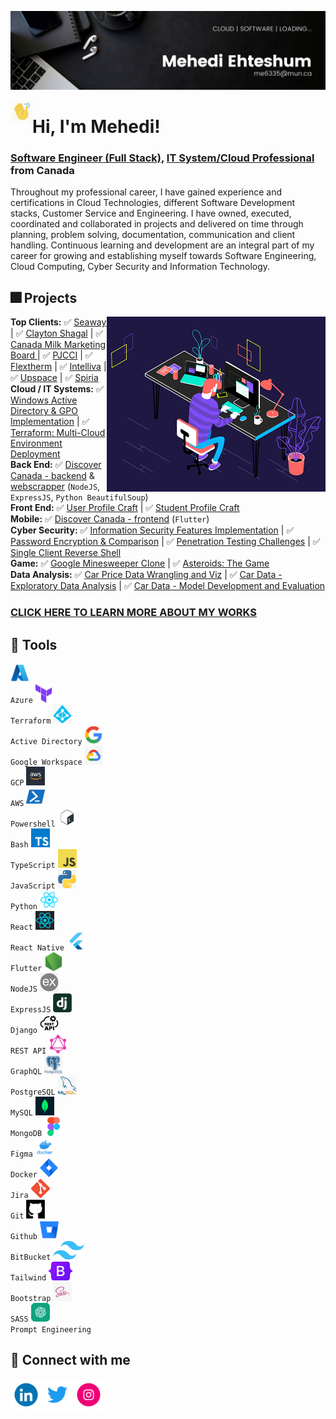 ![MasterHead](https://github.com/MehediEhteshum/MehediEhteshum/blob/main/assets/Banner%20LinkedIn.png)

<img align="left" alt="MehediEhteshum | Handwave" width="35" src="https://github.com/MehediEhteshum/MehediEhteshum/blob/main/assets/hand.gif" />
<h1>Hi, I'm Mehedi!</h1>

<h3><a href="https://www.linkedin.com/in/mehediehteshum/">Software Engineer (Full Stack)</a>, <a href="https://www.linkedin.com/in/mehediehteshum/">IT System/Cloud Professional</a> from Canada</h3>

Throughout my professional career, I have gained experience and certifications in Cloud Technologies, different Software Development stacks, Customer Service and Engineering. I have owned, executed, coordinated and collaborated in projects and delivered on time through planning, problem solving, documentation, communication and client handling. Continuous learning and development are an integral part of my career for growing and establishing myself towards Software Engineering, Cloud Computing, Cyber Security and Information Technology.

<h2>🎆 Projects </h2>

<img align="right" alt="MehediEhteshum | multitask" width="350" src="https://github.com/MehediEhteshum/MehediEhteshum/blob/main/assets/multitask.gif" />

**Top Clients:** ✅ [Seaway](https://greatlakes-seaway.com/en/) | ✅ [Clayton Shagal](https://claytonshagal.com/ca/en/home.html) | ✅ [Canada Milk Marketing Board ](https://portal.nitamms.com/login)| ✅ [PJCCI](https://jacquescartierchamplain.ca/en/) | ✅ [Flextherm](https://quote.flextherm.com/en) | ✅ [Intelliva](https://intelliva.ca/) | ✅ [Upspace](https://upspace.ca/) | ✅ [Spiria](https://www.spiria.com/) <br>
**Cloud / IT Systems:** ✅ [Windows Active Directory & GPO Implementation](https://github.com/MehediEhteshum/ad-gpo-ou/blob/main/README.md) | ✅ [Terraform: Multi-Cloud Environment Deployment](https://github.com/MehediEhteshum/terraform-deploy-env/blob/main/README.md) <br>
**Back End:** ✅ [Discover Canada - backend](https://github.com/MehediEhteshum/DiscoverCanada-Backend) & [webscrapper](https://github.com/MehediEhteshum/DiscoverCanada-Webscrapper) (`NodeJS`, `ExpressJS`, `Python BeautifulSoup`) <br>
**Front End:** ✅ [User Profile Craft](https://github.com/MehediEhteshum/Craft-Project/blob/master/README.md) | ✅ [Student Profile Craft](https://github.com/MehediEhteshum/Mosaic-StudentProfilesApp/blob/master/README.md) <br>
**Mobile:** ✅ [Discover Canada - frontend](https://github.com/MehediEhteshum/DiscoverCanada-Frontend) (`Flutter`) <br>
**Cyber Security:** ✅ [Information Security Features Implementation](https://github.com/MehediEhteshum/InformationSecurityChallenges/blob/master/README.md) | ✅ [Password Encryption & Comparison](https://github.com/MehediEhteshum/InformationSecurityChallenge-BCrypt/blob/master/README.md) | ✅ [Penetration Testing Challenges](https://github.com/MehediEhteshum/PenTestChallenges_Py/blob/master/readme.md) | ✅ [Single Client Reverse Shell](https://github.com/MehediEhteshum/ReverseShellChallenge/blob/master/readme.md) <br>
**Game:** ✅ [Google Minesweeper Clone](https://github.com/MehediEhteshum/Minesweeper/blob/master/README.md) | ✅ [Asteroids: The Game](https://py2.codeskulptor.org/#user16_6V6JH4iIGLAJt3M.py) <br>
**Data Analysis:** ✅ [Car Price Data Wrangling and Viz](https://github.com/MehediEhteshum/CarPriceDataWranglingViz/blob/master/CarPrice-DataWrangling%26Viz.ipynb) | ✅ [Car Data - Exploratory Data Analysis](https://github.com/MehediEhteshum/CarDataExploratoryAnalysisViz/blob/master/CarData-EDA%26Viz.ipynb) | ✅ [Car Data - Model Development and Evaluation](https://github.com/MehediEhteshum/CarDataModelDevEvaluation/blob/master/CarData-MDE.ipynb)

<h3><a href="https://github.com/MehediEhteshum/MehediEhteshum/blob/main/DETAILS.md">CLICK HERE TO LEARN MORE ABOUT MY WORKS</a></h3>

<h2>🧰 Tools</h2>

<code><img height="30" alt="azure" src="https://github.com/MehediEhteshum/MehediEhteshum/blob/main/assets/tools/azure.png"> Azure</code>
<code><img height="30" alt="terraform" src="https://github.com/MehediEhteshum/MehediEhteshum/blob/main/assets/tools/terraform.png"> Terraform</code>
<code><img height="30" alt="active_directory" src="https://github.com/MehediEhteshum/MehediEhteshum/blob/main/assets/tools/active_directory.png"> Active Directory</code>
<code><img height="30" alt="google_workspace" src="https://github.com/MehediEhteshum/MehediEhteshum/blob/main/assets/tools/google_workspace.png"> Google Workspace</code>
<code><img height="30" alt="gcp" src="https://github.com/MehediEhteshum/MehediEhteshum/blob/main/assets/tools/gcp.png"> GCP</code>
<code><img height="30" alt="aws" src="https://github.com/MehediEhteshum/MehediEhteshum/blob/main/assets/tools/aws.png"> AWS</code>
<code><img height="30" alt="powershell" src="https://github.com/MehediEhteshum/MehediEhteshum/blob/main/assets/tools/powershell.png"> Powershell</code>
<code><img height="30" alt="bash" src="https://github.com/MehediEhteshum/MehediEhteshum/blob/main/assets/tools/bash.png"> Bash</code>
<code><img height="30" alt="typescript" src="https://github.com/MehediEhteshum/MehediEhteshum/blob/main/assets/tools/typescript.png"> TypeScript</code>
<code><img height="30" alt="javascript" src="https://github.com/MehediEhteshum/MehediEhteshum/blob/main/assets/tools/javascript.png"> JavaScript</code>
<code><img height="30" alt="python" src="https://github.com/MehediEhteshum/MehediEhteshum/blob/main/assets/tools/python.png"> Python</code>
<code><img height="30" alt="react" src="https://github.com/MehediEhteshum/MehediEhteshum/blob/main/assets/tools/react.webp"> React</code>
<code><img height="30" alt="react_native" src="https://github.com/MehediEhteshum/MehediEhteshum/blob/main/assets/tools/react_native.png"> React Native</code>
<code><img height="30" alt="flutter" src="https://github.com/MehediEhteshum/MehediEhteshum/blob/main/assets/tools/flutter.png"> Flutter</code>
<code><img height="30" alt="node" src="https://github.com/MehediEhteshum/MehediEhteshum/blob/main/assets/tools/node.png"> NodeJS</code>
<code><img height="30" alt="express" src="https://github.com/MehediEhteshum/MehediEhteshum/blob/main/assets/tools/express.png"> ExpressJS</code>
<code><img height="30" alt="django" src="https://github.com/MehediEhteshum/MehediEhteshum/blob/main/assets/tools/django.png"> Django</code>
<code><img height="30" alt="rest" src="https://github.com/MehediEhteshum/MehediEhteshum/blob/main/assets/tools/rest.png"> REST API</code>
<code><img height="30" alt="graphql" src="https://github.com/MehediEhteshum/MehediEhteshum/blob/main/assets/tools/graphql.png"> GraphQL</code>
<code><img height="30" alt="postgresql" src="https://github.com/MehediEhteshum/MehediEhteshum/blob/main/assets/tools/postgresql.png"> PostgreSQL</code>
<code><img height="30" alt="mysql" src="https://github.com/MehediEhteshum/MehediEhteshum/blob/main/assets/tools/mysql.png"> MySQL</code>
<code><img height="30" alt="mongo" src="https://github.com/MehediEhteshum/MehediEhteshum/blob/main/assets/tools/mongo.png"> MongoDB</code>
<code><img height="30" alt="figma" src="https://github.com/MehediEhteshum/MehediEhteshum/blob/main/assets/tools/figma.png"> Figma</code>
<code><img height="30" alt="docker" src="https://github.com/MehediEhteshum/MehediEhteshum/blob/main/assets/tools/docker.png"> Docker</code>
<code><img height="30" alt="jira" src="https://github.com/MehediEhteshum/MehediEhteshum/blob/main/assets/tools/jira.png"> Jira</code>
<code><img height="30" alt="git" src="https://github.com/MehediEhteshum/MehediEhteshum/blob/main/assets/tools/git.png"> Git</code>
<code><img height="30" alt="github" src="https://github.com/MehediEhteshum/MehediEhteshum/blob/main/assets/tools/github.png"> Github</code>
<code><img height="30" alt="bitbucket" src="https://github.com/MehediEhteshum/MehediEhteshum/blob/main/assets/tools/bitbucket.png"> BitBucket</code>
<code><img height="30" alt="tailwind" src="https://github.com/MehediEhteshum/MehediEhteshum/blob/main/assets/tools/tailwind.png"> Tailwind</code>
<code><img height="30" alt="bootstrap" src="https://github.com/MehediEhteshum/MehediEhteshum/blob/main/assets/tools/bootstrap.png"> Bootstrap</code>
<code><img height="30" alt="sass" src="https://github.com/MehediEhteshum/MehediEhteshum/blob/main/assets/tools/sass.png"> SASS</code>
<code><img height="30" alt="chatgpt" src="https://github.com/MehediEhteshum/MehediEhteshum/blob/main/assets/tools/chatgpt.png"> Prompt Engineering</code>

<h2> 🤳 Connect with me</h2>

[<img align="left" alt="MehediEhteshum | LinkedIn" width="50px" src="https://github.com/MehediEhteshum/MehediEhteshum/blob/main/assets/social/linkedin.gif" />][linkedin]
[<img align="left" alt="MehediEhteshum | Twitter" width="50px" src="https://github.com/MehediEhteshum/MehediEhteshum/blob/main/assets/social/twitter.gif" />][twitter]
<!--
[<img align="left" alt="MehediEhteshum | Facebook" width="50px" src="https://cdn.jsdelivr.net/npm/simple-icons@v3/icons/facebook.svg" />][facebook]
-->
[<img align="left" alt="MehediEhteshum | Instagram" width="50px" src="https://github.com/MehediEhteshum/MehediEhteshum/blob/main/assets/social/instagram.gif" />][instagram]

[linkedin]: https://www.linkedin.com/in/mehediehteshum/
[twitter]: https://twitter.com/Mehedi_Ehteshum
[facebook]: https://www.instagram.com/mehedi.ehteshum/
[instagram]: https://www.instagram.com/mehedi.ehteshum/

<!--
**MehediEhteshum/MehediEhteshum** is a ✨ _special_ ✨ repository because its `README.md` (this file) appears on your GitHub profile.

Here are some ideas to get you started:

- 🔭 I’m currently working on ...
- 🌱 I’m currently learning ...
- 👯 I’m looking to collaborate on ...
- 🤔 I’m looking for help with ...
- 💬 Ask me about ...
- 📫 How to reach me: ...
- 😄 Pronouns: ...
- ⚡ Fun fact: ...
-->
